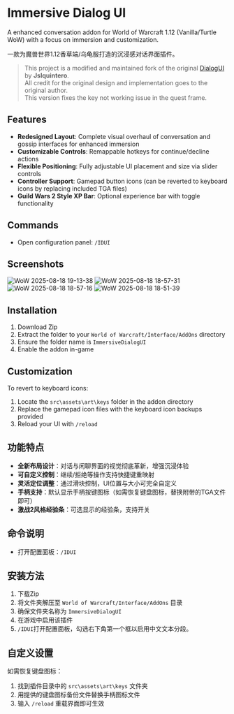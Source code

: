 # Immersive Dialog UI

A enhanced conversation addon for World of Warcraft 1.12 (Vanilla/Turtle WoW) with a focus on immersion and customization.

一款为魔兽世界1.12香草端/乌龟服打造的沉浸感对话界面插件。

> This project is a modified and maintained fork of the original [DialogUI](https://github.com/Jslquintero/DialogUI) by **Jslquintero**.  
> All credit for the original design and implementation goes to the original author.  
> This version fixes the key not working issue in the quest frame.


## Features
- **Redesigned Layout**: Complete visual overhaul of conversation and gossip interfaces for enhanced immersion
- **Customizable Controls**: Remappable hotkeys for continue/decline actions
- **Flexible Positioning**: Fully adjustable UI placement and size via slider controls
- **Controller Support**: Gamepad button icons (can be reverted to keyboard icons by replacing included TGA files)
- **Guild Wars 2 Style XP Bar**: Optional experience bar with toggle functionality


## Commands

- Open configuration panel: `/IDUI`


## Screenshots

![WoW 2025-08-18 19-13-38](https://github.com/user-attachments/assets/b01959fd-e37a-4411-bca8-45611a9b82b7)
![WoW 2025-08-18 18-57-31](https://github.com/user-attachments/assets/d1c6dbc7-f845-4edc-85b6-07803b8f575d)
![WoW 2025-08-18 18-57-16](https://github.com/user-attachments/assets/a180147c-728a-445f-9b38-151c76b1ba79)
![WoW 2025-08-18 18-51-39](https://github.com/user-attachments/assets/6ef89ef5-30e8-472b-9ccc-2a20ccb133a0)


## Installation

1. Download Zip
2. Extract the folder to your `World of Warcraft/Interface/AddOns` directory
3. Ensure the folder name is `ImmersiveDialogUI`
4. Enable the addon in-game


## Customization

To revert to keyboard icons:
1. Locate the `src\assets\art\keys` folder in the addon directory
2. Replace the gamepad icon files with the keyboard icon backups provided
3. Reload your UI with `/reload`


## 功能特点

- **全新布局设计**：对话与闲聊界面的视觉彻底革新，增强沉浸体验
- **可自定义控制**：继续/拒绝等操作支持快捷键重映射
- **灵活定位调整**：通过滑块控制，UI位置与大小可完全自定义
- **手柄支持**：默认显示手柄按键图标（如需恢复键盘图标，替换附带的TGA文件即可）
- **激战2风格经验条**：可选显示的经验条，支持开关


## 命令说明

- 打开配置面板：`/IDUI`

## 安装方法

1. 下载Zip
2. 将文件夹解压至 `World of Warcraft/Interface/AddOns` 目录
3. 确保文件夹名称为 `ImmersiveDialogUI`
4. 在游戏中启用该插件
5. `/IDUI`打开配置面板，勾选右下角第一个框以启用中文文本分段。


## 自定义设置

如需恢复键盘图标：
1. 找到插件目录中的 `src\assets\art\keys` 文件夹
2. 用提供的键盘图标备份文件替换手柄图标文件
3. 输入 `/reload` 重载界面即可生效
